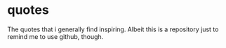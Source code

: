 # quotes
The quotes that i generally find inspiring. Albeit this is a repository just to remind me to use github, though.
